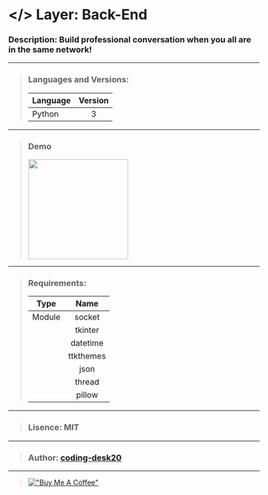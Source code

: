 # </> Layer: Back-End
### Description: Build professional conversation when you all are in the same network!
---
> ### Languages and Versions:
> | Language  | Version |
> | --------- |:-------:|
> | Python    | 3       |
---
> ### Demo
> <img src="https://drive.google.com/uc?export=download&id=117wra2BWO9p_9Sv8WebK8FURikTPy9Ef" width="200">
---
> ### Requirements:
> | Type      | Name      |
> | --------- |:---------:|
> | Module    | socket    |
> |           | tkinter   |
> |           | datetime  |
> |           | ttkthemes |
> |           | json      |
> |           | thread    |
> |           | pillow    |
---
> ###  Lisence: MIT
---
> ### Author: [coding-desk20](https://github.com/coding-desk20)
---
> [!["Buy Me A Coffee"](https://www.buymeacoffee.com/assets/img/custom_images/orange_img.png)](https://buymeacoffee.com/codingdesk20)
